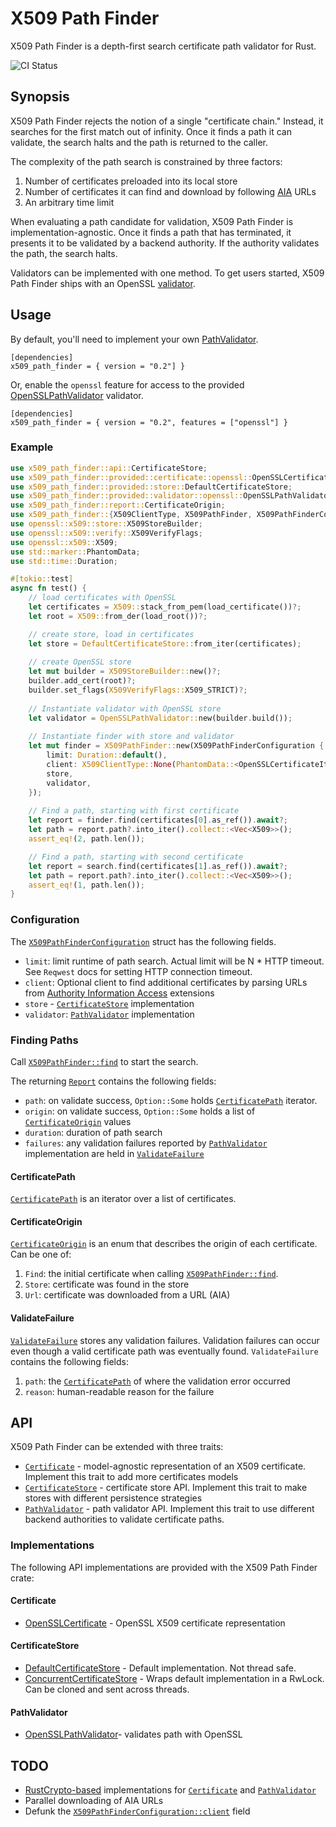 # X509 Path Finder

X509 Path Finder is a depth-first search certificate path validator for Rust.

![CI Status](https://github.com/merlincinematic/x509-path-finder/actions/workflows/ci.yaml/badge.svg)

## Synopsis

X509 Path Finder rejects the notion of a single "certificate chain." Instead, it searches for the first match out of infinity. Once it finds a path it can validate, the search halts and the path is returned to the caller.

The complexity of the path search is constrained by three factors:

1. Number of certificates preloaded into its local store
2. Number of certificates it can find and download by following [AIA](https://datatracker.ietf.org/doc/html/rfc5280#section-4.2.2.1) URLs
3. An arbitrary time limit

When evaluating a path candidate for validation, X509 Path Finder is implementation-agnostic. Once it finds a path that has terminated, it presents it to be validated by a backend authority. If the authority validates the path, the search halts.

Validators can be implemented with one method. To get users started, X509 Path Finder ships with an OpenSSL [validator](crate::provided::validator::openssl::OpenSSLPathValidator).

## Usage

By default, you'll need to implement your own [PathValidator](crate::api::PathValidator).

````text
[dependencies]
x509_path_finder = { version = "0.2"] }
````

Or, enable the `openssl` feature for access to the provided [OpenSSLPathValidator](crate::provided::validator::openssl::OpenSSLPathValidator) validator.

````text
[dependencies]
x509_path_finder = { version = "0.2", features = ["openssl"] }
````


### Example

```` rust
use x509_path_finder::api::CertificateStore;
use x509_path_finder::provided::certificate::openssl::OpenSSLCertificateIterator;
use x509_path_finder::provided::store::DefaultCertificateStore;
use x509_path_finder::provided::validator::openssl::OpenSSLPathValidator;
use x509_path_finder::report::CertificateOrigin;
use x509_path_finder::{X509ClientType, X509PathFinder, X509PathFinderConfiguration};
use openssl::x509::store::X509StoreBuilder;
use openssl::x509::verify::X509VerifyFlags;
use openssl::x509::X509;
use std::marker::PhantomData;
use std::time::Duration;

#[tokio::test]
async fn test() { 
    // load certificates with OpenSSL
    let certificates = X509::stack_from_pem(load_certificate())?;
    let root = X509::from_der(load_root())?;

    // create store, load in certificates
    let store = DefaultCertificateStore::from_iter(certificates);
    
    // create OpenSSL store
    let mut builder = X509StoreBuilder::new()?;
    builder.add_cert(root)?;
    builder.set_flags(X509VerifyFlags::X509_STRICT)?;
    
    // Instantiate validator with OpenSSL store
    let validator = OpenSSLPathValidator::new(builder.build());
    
    // Instantiate finder with store and validator
    let mut finder = X509PathFinder::new(X509PathFinderConfiguration {
        limit: Duration::default(),
        client: X509ClientType::None(PhantomData::<OpenSSLCertificateIterator>),
        store,
        validator,
    });
    
    // Find a path, starting with first certificate
    let report = finder.find(certificates[0].as_ref()).await?;
    let path = report.path?.into_iter().collect::<Vec<X509>>();
    assert_eq!(2, path.len());

    // Find a path, starting with second certificate
    let report = search.find(certificates[1].as_ref()).await?;
    let path = report.path?.into_iter().collect::<Vec<X509>>();
    assert_eq!(1, path.len());
}


````

### Configuration


The  [`X509PathFinderConfiguration`](crate::X509PathFinderConfiguration) struct has the following fields.

* `limit`: limit runtime of path search. Actual limit will be N * HTTP timeout. See `Reqwest` docs for setting HTTP connection timeout.
* `client`: Optional client to find additional certificates by parsing URLs from [Authority Information Access](https://datatracker.ietf.org/doc/html/rfc5280#section-4.2.2.1) extensions
* `store` - [`CertificateStore`](crate::api::CertificateStore) implementation
* `validator`: [`PathValidator`](crate::api::PathValidator) implementation

### Finding Paths

Call [`X509PathFinder::find`](crate::X509PathFinder::find) to start the search.

The returning [`Report`](crate::report::Report) contains the following fields:

* `path`: on validate success, `Option::Some` holds [`CertificatePath`](crate::report::CertificatePath) iterator.
* `origin`: on validate success, `Option::Some` holds a list of [`CertificateOrigin`](crate::report::CertificateOrigin) values
* `duration`: duration of path search 
* `failures`: any validation failures reported by [`PathValidator`](crate::api::PathValidator) implementation are held in [`ValidateFailure`](crate::report::ValidateFailure)

#### CertificatePath
[`CertificatePath`](crate::report::CertificatePath) is an iterator over a list of certificates.

#### CertificateOrigin
[`CertificateOrigin`](crate::report::CertificateOrigin) is an enum that describes the origin of each certificate. Can be one of:

1. `Find`: the initial certificate when calling [`X509PathFinder::find`](crate::X509PathFinder::find).
2. `Store`: certificate was found in the store
3. `Url`: certificate was downloaded from a URL (AIA)

#### ValidateFailure

[`ValidateFailure`](crate::report::ValidateFailure) stores any validation failures. Validation failures can occur even though a valid certificate path was eventually found. `ValidateFailure` contains the following fields:

1. `path`: the [`CertificatePath`](crate::report::CertificatePath) of where the validation error occurred
2. `reason`: human-readable reason for the failure

## API

X509 Path Finder can be extended with three traits:

* [`Certificate`](crate::api::Certificate) - model-agnostic representation of an X509 certificate. Implement this trait to add more certificates models
* [`CertificateStore`](crate::api::CertificateStore) - certificate store API. Implement this trait to make stores with different persistence strategies 
* [`PathValidator`](crate::api::PathValidator) - path validator API. Implement this trait to use different backend authorities to validate certificate paths.

### Implementations

The following API implementations are provided with the X509 Path Finder crate:

#### Certificate

* [OpenSSLCertificate](crate::provided::certificate::openssl::OpenSSLCertificate) - OpenSSL X509 certificate representation

#### CertificateStore

* [DefaultCertificateStore](crate::provided::store::DefaultCertificateStore) - Default implementation. Not thread safe.
* [ConcurrentCertificateStore](crate::provided::store::ConcurrentCertificateStore) - Wraps default implementation in a RwLock. Can be cloned and sent across threads.

#### PathValidator

* [OpenSSLPathValidator](crate::provided::validator::openssl::OpenSSLPathValidator)- validates path with OpenSSL

## TODO

* [RustCrypto-based](https://github.com/RustCrypto) implementations for  [`Certificate`](crate::api::Certificate) and  [`PathValidator`](crate::api::PathValidator) 
* Parallel downloading of AIA URLs
* Defunk the [`X509PathFinderConfiguration::client`](crate::X509PathFinderConfiguration::client) field
